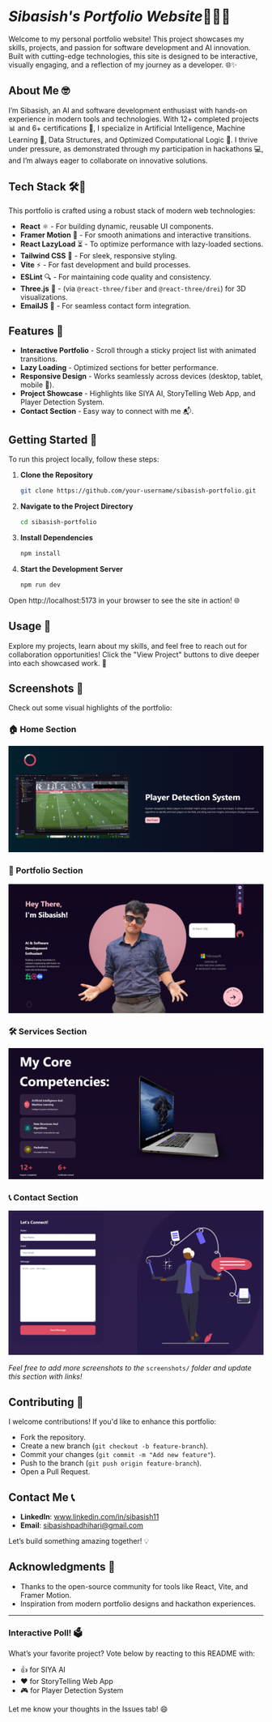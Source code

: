 # *Sibasish's Portfolio Website*👨‍💻🚀

Welcome to my personal portfolio website! This project showcases my skills, projects, and passion for software development and AI innovation. Built with cutting-edge technologies, this site is designed to be interactive, visually engaging, and a reflection of my journey as a developer. 🌐✨

## About Me 🤓

I’m Sibasish, an AI and software development enthusiast with hands-on experience in modern tools and technologies. With 12+ completed projects 📊 and 6+ certifications 🏅, I specialize in Artificial Intelligence, Machine Learning 🤖, Data Structures, and Optimized Computational Logic 🧮. I thrive under pressure, as demonstrated through my participation in hackathons 💻, and I’m always eager to collaborate on innovative solutions.

## Tech Stack 🛠️🔧

This portfolio is crafted using a robust stack of modern web technologies:

- **React** ⚛️ - For building dynamic, reusable UI components.
- **Framer Motion** 🎥 - For smooth animations and interactive transitions.
- **React LazyLoad** ⏳ - To optimize performance with lazy-loaded sections.
- **Tailwind CSS** 🎨 - For sleek, responsive styling.
- **Vite** ⚡ - For fast development and build processes.
- **ESLint** 🔍 - For maintaining code quality and consistency.
- **Three.js** 🌌 - (via `@react-three/fiber` and `@react-three/drei`) for 3D visualizations.
- **EmailJS** 📧 - For seamless contact form integration.

## Features 🌟

- **Interactive Portfolio** - Scroll through a sticky project list with animated transitions.
- **Lazy Loading** - Optimized sections for better performance.
- **Responsive Design** - Works seamlessly across devices (desktop, tablet, mobile 📱).
- **Project Showcase** - Highlights like SIYA AI, StoryTelling Web App, and Player Detection System.
- **Contact Section** - Easy way to connect with me 📬.

## Getting Started 🏁

To run this project locally, follow these steps:

1. **Clone the Repository**

   ```bash
   git clone https://github.com/your-username/sibasish-portfolio.git
   ```

2. **Navigate to the Project Directory**

   ```bash
   cd sibasish-portfolio
   ```

3. **Install Dependencies**

   ```bash
   npm install
   ```

4. **Start the Development Server**

   ```bash
   npm run dev
   ```

Open http://localhost:5173 in your browser to see the site in action! 🌐

## Usage 🚀

Explore my projects, learn about my skills, and feel free to reach out for collaboration opportunities! Click the "View Project" buttons to dive deeper into each showcased work. 🎯

## Screenshots 📸

Check out some visual highlights of the portfolio:

### 🏠 Home Section
![Home Section](https://github.com/Sibasish11/Portfolio-Web/blob/main/assets/project.png?raw=true)

### 💼 Portfolio Section
![Portfolio Section](https://github.com/Sibasish11/Portfolio-Web/blob/main/assets/portfolio.png?raw=true)

### 🛠️ Services Section
![Services Section](https://github.com/Sibasish11/Portfolio-Web/blob/main/assets/services.png?raw=true)

### 📞 Contact Section
![Contact Section](https://github.com/Sibasish11/Portfolio-Web/blob/main/assets/contact.png?raw=true)


*Feel free to add more screenshots to the* `screenshots/` *folder and update this section with links!*

## Contributing 🤝

I welcome contributions! If you'd like to enhance this portfolio:

- Fork the repository.
- Create a new branch (`git checkout -b feature-branch`).
- Commit your changes (`git commit -m "Add new feature"`).
- Push to the branch (`git push origin feature-branch`).
- Open a Pull Request.

## Contact Me 📞

- **LinkedIn**: www.linkedin.com/in/sibasish11
- **Email**: sibasishpadhihari@gmail.com

Let’s build something amazing together! 💡

## Acknowledgments 🙌

- Thanks to the open-source community for tools like React, Vite, and Framer Motion.
- Inspiration from modern portfolio designs and hackathon experiences.

---

### Interactive Poll! 🗳️

What’s your favorite project? Vote below by reacting to this README with:

- 👍 for SIYA AI
- ❤️ for StoryTelling Web App
- 🎮 for Player Detection System

Let me know your thoughts in the Issues tab! 😄
